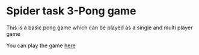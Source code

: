 # Spider task 3-Pong game


This is a basic pong game which can be played as a single and multi player game

You can play the game [here](Sainss.github.io/spidert3)
